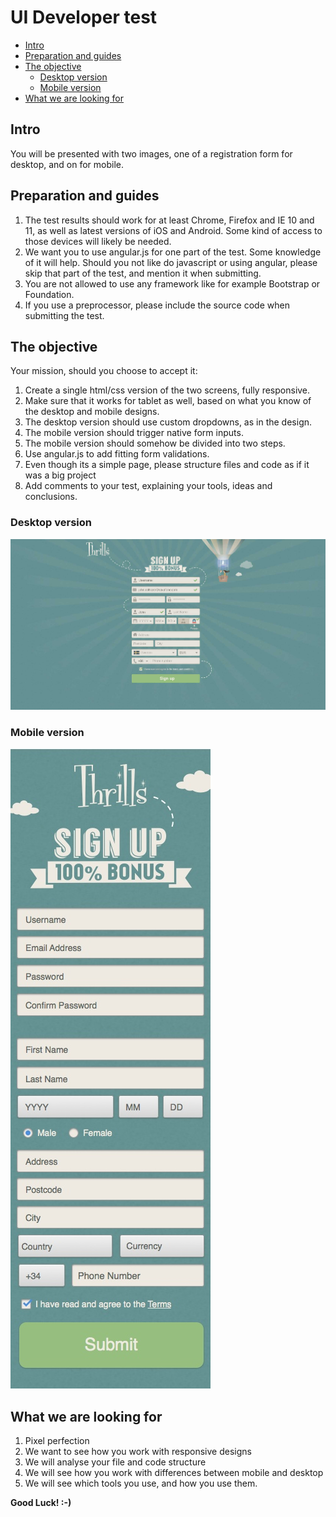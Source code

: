 # UI Developer test

* [Intro](#intro)
* [Preparation and guides](#preparation-and-guides)
* [The objective](#the-objective)
    * [Desktop version](#desktop-version)
    * [Mobile version](#mobile-version)
* [What we are looking for](#what-we-are-looking-for)


## Intro


You will be presented with two images, one of a registration form for desktop, and on for mobile.

## Preparation and guides
1. The test results should work for at least Chrome, Firefox and IE 10 and 11, as well as latest versions of iOS and Android.
    Some kind of access to those devices will likely be needed.
2. We want you to use angular.js for one part of the test. Some knowledge of it will help. Should you not like do javascript or using angular, please skip that part of the test, and mention it when submitting.
4. You are not allowed to use any framework like for example Bootstrap or Foundation.
5. If you use a preprocessor, please include the source code when submitting the test.


## The objective

Your mission, should you choose to accept it:

1. Create a single html/css version of the two screens, fully responsive.
2. Make sure that it works for tablet as well, based on what you know of the desktop and mobile designs.
2. The desktop version should use custom dropdowns, as in the design.
3. The mobile version should trigger native form inputs.
3. The mobile version should somehow be divided into two steps.
4. Use angular.js to add fitting form validations.
4. Even though its a simple page, please structure files and code as if it was a big project
5. Add comments to your test, explaining your tools, ideas and conclusions.

### Desktop version
![Desktop](images/desktop.jpg)

### Mobile version
![Mobile](images/mobile.jpg)

## What we are looking for
1. Pixel perfection
2. We want to see how you work with responsive designs
3. We will analyse your file and code structure
4. We will see how you work with differences between mobile and desktop
5. We will see which tools you use, and how you use them.


**Good Luck! :-)**
